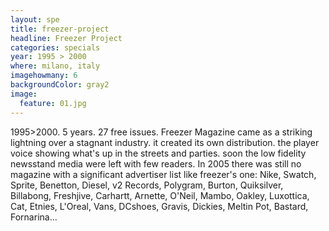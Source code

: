 ```yaml
---
layout: spe
title: freezer-project
headline: Freezer Project
categories: specials
year: 1995 > 2000
where: milano, italy
imagehowmany: 6
backgroundColor: gray2
image:
  feature: 01.jpg
---
```


1995>2000. 5 years. 27 free issues. Freezer Magazine came as a striking lightning over a stagnant industry. it created its own distribution. the player voice showing what's up in the streets and parties. soon the low fidelity newsstand media were left with few readers. In 2005 there was still no magazine with a significant advertiser list like freezer's one: Nike, Swatch, Sprite, Benetton, Diesel, v2 Records, Polygram, Burton, Quiksilver, Billabong, Freshjive, Carhartt, Arnette, O'Neil, Mambo, Oakley, Luxottica, Cat, Etnies, L'Oreal, Vans, DCshoes, Gravis, Dickies, Meltin Pot, Bastard, Fornarina...
